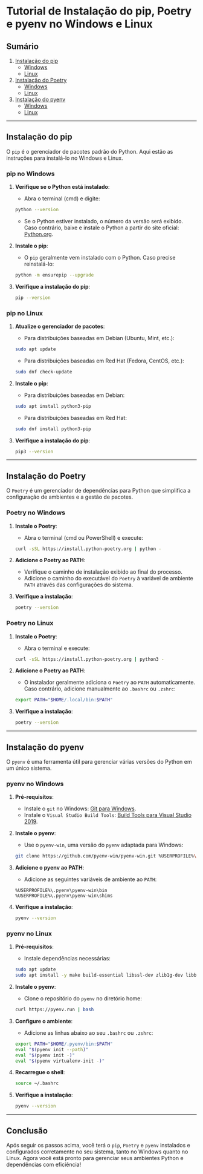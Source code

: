 # Tutorial de Instalação do pip, Poetry e pyenv no Windows e Linux

## Sumário
1. [Instalação do pip](#instalação-do-pip)
    - [Windows](#pip-no-windows)
    - [Linux](#pip-no-linux)
2. [Instalação do Poetry](#instalação-do-poetry)
    - [Windows](#poetry-no-windows)
    - [Linux](#poetry-no-linux)
3. [Instalação do pyenv](#instalação-do-pyenv)
    - [Windows](#pyenv-no-windows)
    - [Linux](#pyenv-no-linux)

---

## Instalação do pip

O `pip` é o gerenciador de pacotes padrão do Python. Aqui estão as instruções para instalá-lo no Windows e Linux.

### pip no Windows

1. **Verifique se o Python está instalado**:
    - Abra o terminal (cmd) e digite:
    ```bash
    python --version
    ```
    - Se o Python estiver instalado, o número da versão será exibido. Caso contrário, baixe e instale o Python a partir do site oficial: [Python.org](https://www.python.org/downloads/).

2. **Instale o pip**:
    - O `pip` geralmente vem instalado com o Python. Caso precise reinstalá-lo:
    ```bash
    python -m ensurepip --upgrade
    ```

3. **Verifique a instalação do pip**:
    ```bash
    pip --version
    ```

### pip no Linux

1. **Atualize o gerenciador de pacotes**:
    - Para distribuições baseadas em Debian (Ubuntu, Mint, etc.):
    ```bash
    sudo apt update
    ```
    - Para distribuições baseadas em Red Hat (Fedora, CentOS, etc.):
    ```bash
    sudo dnf check-update
    ```

2. **Instale o pip**:
    - Para distribuições baseadas em Debian:
    ```bash
    sudo apt install python3-pip
    ```
    - Para distribuições baseadas em Red Hat:
    ```bash
    sudo dnf install python3-pip
    ```

3. **Verifique a instalação do pip**:
    ```bash
    pip3 --version
    ```

---

## Instalação do Poetry

O `Poetry` é um gerenciador de dependências para Python que simplifica a configuração de ambientes e a gestão de pacotes.

### Poetry no Windows

1. **Instale o Poetry**:
    - Abra o terminal (cmd ou PowerShell) e execute:
    ```bash
    curl -sSL https://install.python-poetry.org | python -
    ```

2. **Adicione o Poetry ao PATH**:
    - Verifique o caminho de instalação exibido ao final do processo.
    - Adicione o caminho do executável do `Poetry` à variável de ambiente `PATH` através das configurações do sistema.

3. **Verifique a instalação**:
    ```bash
    poetry --version
    ```

### Poetry no Linux

1. **Instale o Poetry**:
    - Abra o terminal e execute:
    ```bash
    curl -sSL https://install.python-poetry.org | python3 -
    ```

2. **Adicione o Poetry ao PATH**:
    - O instalador geralmente adiciona o `Poetry` ao `PATH` automaticamente. Caso contrário, adicione manualmente ao `.bashrc` ou `.zshrc`:
    ```bash
    export PATH="$HOME/.local/bin:$PATH"
    ```

3. **Verifique a instalação**:
    ```bash
    poetry --version
    ```

---

## Instalação do pyenv

O `pyenv` é uma ferramenta útil para gerenciar várias versões do Python em um único sistema.

### pyenv no Windows

1. **Pré-requisitos**:
    - Instale o `git` no Windows: [Git para Windows](https://gitforwindows.org/).
    - Instale o `Visual Studio Build Tools`: [Build Tools para Visual Studio 2019](https://visualstudio.microsoft.com/visual-cpp-build-tools/).

2. **Instale o pyenv**:
    - Use o `pyenv-win`, uma versão do `pyenv` adaptada para Windows:
    ```bash
    git clone https://github.com/pyenv-win/pyenv-win.git %USERPROFILE%\.pyenv
    ```

3. **Adicione o pyenv ao PATH**:
    - Adicione as seguintes variáveis de ambiente ao `PATH`:
    ```
    %USERPROFILE%\.pyenv\pyenv-win\bin
    %USERPROFILE%\.pyenv\pyenv-win\shims
    ```

4. **Verifique a instalação**:
    ```bash
    pyenv --version
    ```

### pyenv no Linux

1. **Pré-requisitos**:
    - Instale dependências necessárias:
    ```bash
    sudo apt update
    sudo apt install -y make build-essential libssl-dev zlib1g-dev libbz2-dev libreadline-dev libsqlite3-dev wget curl llvm libncurses5-dev libncursesw5-dev xz-utils tk-dev libffi-dev liblzma-dev python-openssl git
    ```

2. **Instale o pyenv**:
    - Clone o repositório do `pyenv` no diretório home:
    ```bash
    curl https://pyenv.run | bash
    ```

3. **Configure o ambiente**:
    - Adicione as linhas abaixo ao seu `.bashrc` ou `.zshrc`:
    ```bash
    export PATH="$HOME/.pyenv/bin:$PATH"
    eval "$(pyenv init --path)"
    eval "$(pyenv init -)"
    eval "$(pyenv virtualenv-init -)"
    ```

4. **Recarregue o shell**:
    ```bash
    source ~/.bashrc
    ```

5. **Verifique a instalação**:
    ```bash
    pyenv --version
    ```

---

## Conclusão

Após seguir os passos acima, você terá o `pip`, `Poetry` e `pyenv` instalados e configurados corretamente no seu sistema, tanto no Windows quanto no Linux. Agora você está pronto para gerenciar seus ambientes Python e dependências com eficiência!
